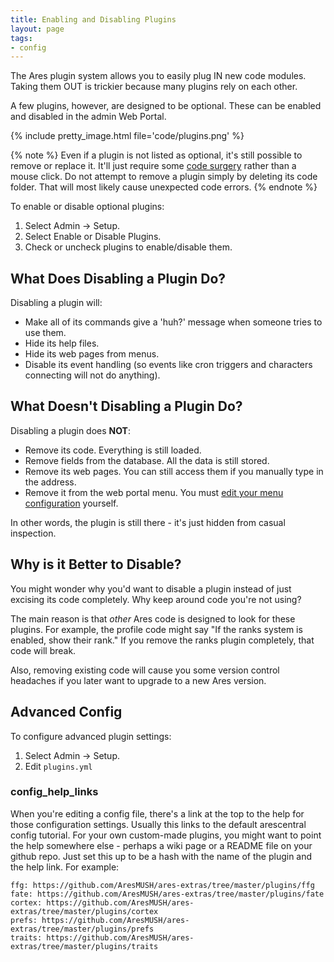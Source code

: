 ```yaml
---
title: Enabling and Disabling Plugins
layout: page
tags:
- config
---
```


The Ares plugin system allows you to easily plug IN new code modules.  Taking them OUT is trickier because many plugins rely on each other.

A few plugins, however, are designed to be optional.  These can be enabled and disabled in the admin Web Portal.

{% include pretty_image.html file='code/plugins.png' %}

{% note %} 
Even if a plugin is not listed as optional, it's still possible to remove or replace it.  It'll just require some [code surgery](/tutorials/code/plugins.html) rather than a mouse click.  Do not attempt to remove a plugin simply by deleting its code folder.  That will most likely cause unexpected code errors.
{% endnote %}

To enable or disable optional plugins:

1. Select Admin -> Setup. 
2. Select Enable or Disable Plugins.
2. Check or uncheck plugins to enable/disable them.

## What Does Disabling a Plugin Do?

Disabling a plugin will: 

* Make all of its commands give a 'huh?' message when someone tries to use them.
* Hide its help files.
* Hide its web pages from menus.
* Disable its event handling (so events like cron triggers and characters connecting will not do anything).

## What **Doesn't** Disabling a Plugin Do?

Disabling a plugin does **NOT**:

* Remove its code.  Everything is still loaded.
* Remove fields from the database.  All the data is still stored.
* Remove its web pages.  You can still access them if you manually type in the address.
* Remove it from the web portal menu.  You must [edit your menu configuration](/tutorials/config/website.html#changing-the-navbar) yourself.

In other words, the plugin is still there - it's just hidden from casual inspection.

## Why is it Better to Disable?

You might wonder why you'd want to disable a plugin instead of just excising its code completely.  Why keep around code you're not using?

The main reason is that *other* Ares code is designed to look for these plugins.  For example, the profile code might say "If the ranks system is enabled, show their rank."  If you remove the ranks plugin completely, that code will break.

Also, removing existing code will cause you some version control headaches if you later want to upgrade to a new Ares version.

## Advanced Config

To configure advanced plugin settings:

1. Select Admin -> Setup.
2. Edit `plugins.yml`

### config_help_links

When you're editing a config file, there's a link at the top to the help for those configuration settings.  Usually this links to the default arescentral config tutorial.  For your own custom-made plugins, you might want to point the help somewhere else - perhaps a wiki page or a README file on your github repo.  Just set this up to be a hash with the name of the plugin and the help link.  For example:

    ffg: https://github.com/AresMUSH/ares-extras/tree/master/plugins/ffg
    fate: https://github.com/AresMUSH/ares-extras/tree/master/plugins/fate
    cortex: https://github.com/AresMUSH/ares-extras/tree/master/plugins/cortex
    prefs: https://github.com/AresMUSH/ares-extras/tree/master/plugins/prefs
    traits: https://github.com/AresMUSH/ares-extras/tree/master/plugins/traits